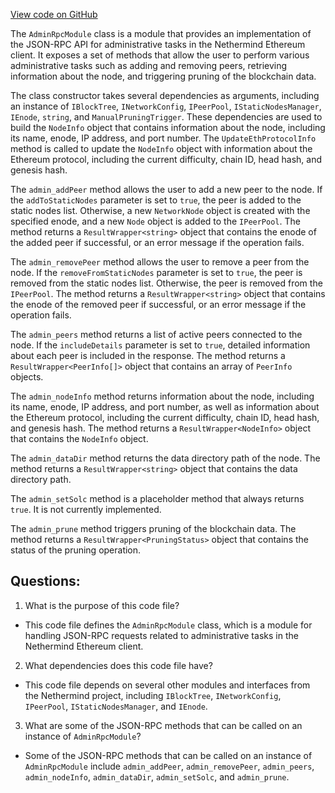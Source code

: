 [View code on GitHub](https://github.com/nethermindeth/nethermind/Nethermind.JsonRpc/Modules/Admin/AdminRpcModule.cs)

The `AdminRpcModule` class is a module that provides an implementation of the JSON-RPC API for administrative tasks in the Nethermind Ethereum client. It exposes a set of methods that allow the user to perform various administrative tasks such as adding and removing peers, retrieving information about the node, and triggering pruning of the blockchain data.

The class constructor takes several dependencies as arguments, including an instance of `IBlockTree`, `INetworkConfig`, `IPeerPool`, `IStaticNodesManager`, `IEnode`, `string`, and `ManualPruningTrigger`. These dependencies are used to build the `NodeInfo` object that contains information about the node, including its name, enode, IP address, and port number. The `UpdateEthProtocolInfo` method is called to update the `NodeInfo` object with information about the Ethereum protocol, including the current difficulty, chain ID, head hash, and genesis hash.

The `admin_addPeer` method allows the user to add a new peer to the node. If the `addToStaticNodes` parameter is set to `true`, the peer is added to the static nodes list. Otherwise, a new `NetworkNode` object is created with the specified enode, and a new `Node` object is added to the `IPeerPool`. The method returns a `ResultWrapper<string>` object that contains the enode of the added peer if successful, or an error message if the operation fails.

The `admin_removePeer` method allows the user to remove a peer from the node. If the `removeFromStaticNodes` parameter is set to `true`, the peer is removed from the static nodes list. Otherwise, the peer is removed from the `IPeerPool`. The method returns a `ResultWrapper<string>` object that contains the enode of the removed peer if successful, or an error message if the operation fails.

The `admin_peers` method returns a list of active peers connected to the node. If the `includeDetails` parameter is set to `true`, detailed information about each peer is included in the response. The method returns a `ResultWrapper<PeerInfo[]>` object that contains an array of `PeerInfo` objects.

The `admin_nodeInfo` method returns information about the node, including its name, enode, IP address, and port number, as well as information about the Ethereum protocol, including the current difficulty, chain ID, head hash, and genesis hash. The method returns a `ResultWrapper<NodeInfo>` object that contains the `NodeInfo` object.

The `admin_dataDir` method returns the data directory path of the node. The method returns a `ResultWrapper<string>` object that contains the data directory path.

The `admin_setSolc` method is a placeholder method that always returns `true`. It is not currently implemented.

The `admin_prune` method triggers pruning of the blockchain data. The method returns a `ResultWrapper<PruningStatus>` object that contains the status of the pruning operation.
## Questions: 
 1. What is the purpose of this code file?
- This code file defines the `AdminRpcModule` class, which is a module for handling JSON-RPC requests related to administrative tasks in the Nethermind Ethereum client.

2. What dependencies does this code file have?
- This code file depends on several other modules and interfaces from the Nethermind project, including `IBlockTree`, `INetworkConfig`, `IPeerPool`, `IStaticNodesManager`, and `IEnode`.

3. What are some of the JSON-RPC methods that can be called on an instance of `AdminRpcModule`?
- Some of the JSON-RPC methods that can be called on an instance of `AdminRpcModule` include `admin_addPeer`, `admin_removePeer`, `admin_peers`, `admin_nodeInfo`, `admin_dataDir`, `admin_setSolc`, and `admin_prune`.